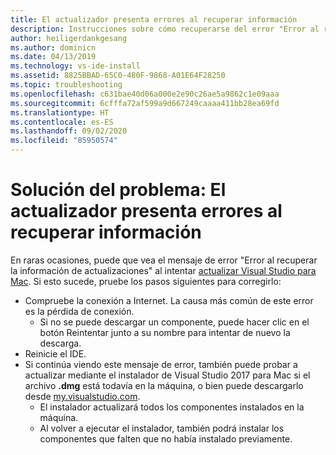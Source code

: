 ```yaml
---
title: El actualizador presenta errores al recuperar información
description: Instrucciones sobre cómo recuperarse del error "Error al recuperar la información de actualizaciones". En Visual Studio 2017 para Mac
author: heiligerdankgesang
ms.author: dominicn
ms.date: 04/13/2019
ms.technology: vs-ide-install
ms.assetid: 8825BBAD-65C0-480F-9868-A01E64F28250
ms.topic: troubleshooting
ms.openlocfilehash: c631bae40d06a000e2e90c26ae5a9862c1e09aaa
ms.sourcegitcommit: 6cfffa72af599a9d667249caaaa411bb28ea69fd
ms.translationtype: HT
ms.contentlocale: es-ES
ms.lasthandoff: 09/02/2020
ms.locfileid: "85950574"
---
```

# <a name="troubleshooting-updater-has-errors-retrieving-information"></a>Solución del problema: El actualizador presenta errores al recuperar información

En raras ocasiones, puede que vea el mensaje de error "Error al recuperar la información de actualizaciones" al intentar [actualizar Visual Studio para Mac](update.md). Si esto sucede, pruebe los pasos siguientes para corregirlo:

- Compruebe la conexión a Internet. La causa más común de este error es la pérdida de conexión.
  - Si no se puede descargar un componente, puede hacer clic en el botón Reintentar junto a su nombre para intentar de nuevo la descarga.
- Reinicie el IDE.
- Si continúa viendo este mensaje de error, también puede probar a actualizar mediante el instalador de Visual Studio 2017 para Mac si el archivo **.dmg** está todavía en la máquina, o bien puede descargarlo desde [my.visualstudio.com](https://my.visualstudio.com/Downloads?q=Visual%20Studio%20for%20Mac).
  - El instalador actualizará todos los componentes instalados en la máquina.
  - Al volver a ejecutar el instalador, también podrá instalar los componentes que falten que no había instalado previamente.

